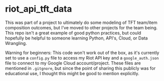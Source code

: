 # riot_api_tft_data

This was part of a project to ultimately do some modeling of TFT team/item composition outcomes, but I've moved to other projects for the team being.  
This repo isn't a great example of good python practices, but could hopefully be helpful to someone learning Python, API's, Cloud, or Data Wrangling.  

Warning for beginners: This code won't work out of the box, as it's currently set to use a `config.py` file to access my Riot API key and a `google_auth.json` file to connect to my Google Cloud account/project. These files are mentioned in `.gitgnore`, but since the point of sharing this publicly was for educational use, I thought this might be good to mention explicitly.
